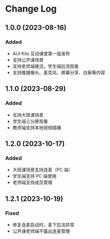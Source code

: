 # Change Log

## 1.0.0 (2023-08-16)

### Added
- AUI Kits 互动课堂第一版发布
- 支持公开课场景
- 支持老师端推流，学生端拉流观看
- 支持推摄像头、麦克风、屏幕分享、白板等内容

## 1.1.0 (2023-08-29)

### Added
- 支持大班课场景
- 学生端三分屏观看
- 教师端支持本地视频插播

## 1.2.0 (2023-10-17)

### Added
- 大班课场景支持连麦（PC 端）
- 学生端支持 PC 端使用
- 老师端支持成员管理

## 1.2.1 (2023-10-19)

### Fixed
- 修复连麦启动时，麦下拉流异常
- 公开课老师端不露出连麦管理